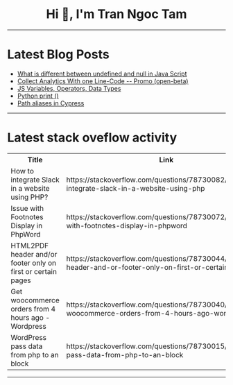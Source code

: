 <h1 align="center">Hi 👋, I'm Tran Ngoc Tam</h1>

---

# Latest Blog Posts 
<!-- BLOG-POST-LIST:START -->
- [What is different between undefined and null in Java Script](https://dev.to/noah-00/what-is-different-between-undefined-and-null-in-java-script-1mdf)
- [Collect Analytics With one Line-Code -- Promo &lpar;open-beta&rpar;](https://dev.to/litlyx-org/collect-analytics-with-one-line-code-promo-open-beta-4468)
- [JS Variables, Operators, Data Types](https://dev.to/webdemon/js-variables-operators-data-types-12of)
- [Python print &lpar;&rpar;](https://dev.to/karthick_selvam/python-print--546e)
- [Path aliases in Cypress](https://dev.to/msbhikhe/path-aliases-in-cypress-47ao)
<!-- BLOG-POST-LIST:END -->

---

# Latest stack oveflow activity
<table>
  <tr><th>Title</th><th>Link</th></tr>
  <!-- STACKOVERFLOW:START --><tr><td>How to integrate Slack in a website using PHP?</td><td>https://stackoverflow.com/questions/78730082/how-to-integrate-slack-in-a-website-using-php</td></tr><tr><td>Issue with Footnotes Display in PhpWord</td><td>https://stackoverflow.com/questions/78730072/issue-with-footnotes-display-in-phpword</td></tr><tr><td>HTML2PDF header and/or footer only on first or certain pages</td><td>https://stackoverflow.com/questions/78730044/html2pdf-header-and-or-footer-only-on-first-or-certain-pages</td></tr><tr><td>Get woocommerce orders from 4 hours ago - Wordpress</td><td>https://stackoverflow.com/questions/78730040/get-woocommerce-orders-from-4-hours-ago-wordpress</td></tr><tr><td>WordPress pass data from php to an block</td><td>https://stackoverflow.com/questions/78730015/wordpress-pass-data-from-php-to-an-block</td></tr><!-- STACKOVERFLOW:END -->
</table>

---


